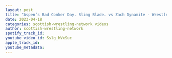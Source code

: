 ```yaml
---
layout: post
title: "Aspen’s Bad Conker Day. Sling Blade. vs Zach Dynamite - WrestleZone Halloween Hijinks 2022."
date: 2023-04-18
categories: scottish-wrestling-network videos
author: scottish-wrestling-network
spotify_track_id: 
youtube_video_id: Sslg_hVxSuc
apple_track_id: 
youtube_metadata: 
---
```

